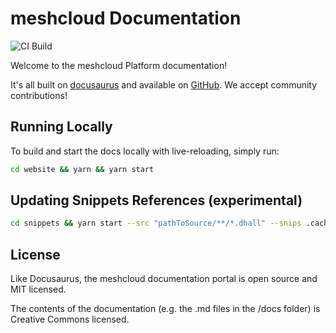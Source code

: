 # meshcloud Documentation

![CI Build](https://github.com/meshcloud/meshcloud-docs/workflows/CI%20Build/badge.svg?branch=develop)

Welcome to the meshcloud Platform documentation!

It's all built on [docusaurus](https://docusaurus.io/en/) and available on [GitHub](https://github.com/meshcloud/meshcloud-docs). We accept community contributions!

## Running Locally

To build and start the docs locally with live-reloading, simply run: 
 
```bash
cd website && yarn && yarn start
```

## Updating Snippets References (experimental)

``` bash
cd snippets && yarn start --src "pathToSource/**/*.dhall" --snips .cache --docs "pathToDocs/**/*.md"
```

## License

Like Docusaurus, the meshcloud documentation portal is open source and MIT licensed.

The contents of the documentation (e.g. the .md files in the /docs folder) is Creative Commons licensed.
